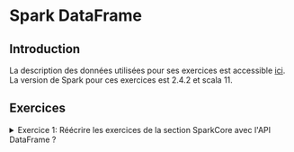 # Spark DataFrame

## Introduction
La description des données utilisées pour ses exercices est accessible [ici](https://github.com/Ahmed-Gater/spark-in-practice/blob/master/datasetdescription.md).
La version de Spark pour ces exercices est 2.4.2 et scala 11.  

## Exercices

<details><summary>Exercice 1: Réécrire les exercices de la section SparkCore avec l'API DataFrame ?</summary>
<p>

<details><summary>Solution de l'exercice 2: Charger le fichier des ventes (sales.csv) dans un DataFrame

```
DataSet<Row> salesAsDF = ...
```

</summary>  
<p>
  
#### Un fichier peut être chargé en laissant l'API inférrer le schéma ou définir son propre schéma avec DataTypes !!!
```
// Version 1: Charger sans schéma
Dataset<Row> salesAsDFWithoutSchemaInferring = sparkSession
                .read()
                .format("csv")
                .option("sep", ";")
                .option("header", "false")
                .load(filePath);

// Version 2: Charger le fichier en définissant un schéma
ArrayList<StructField> fields = new ArrayList<>(
                Arrays.asList(
                        DataTypes.createStructField("PRODUCT_ID", DataTypes.LongType, true),
                        DataTypes.createStructField("TIME_ID", DataTypes.IntegerType, true),
                        DataTypes.createStructField("CUSTOMER_ID", DataTypes.LongType, true),
                        DataTypes.createStructField("PROMOTION_ID", DataTypes.LongType, true),
                        DataTypes.createStructField("STORE_ID", DataTypes.IntegerType, true),
                        DataTypes.createStructField("STORE_SALES", DataTypes.DoubleType, true),
                        DataTypes.createStructField("STORE_COST", DataTypes.DoubleType, true),
                        DataTypes.createStructField("UNIT_SALES", DataTypes.DoubleType, true)
                ));
StructType schema = DataTypes.createStructType(fields);
Dataset<Row> salesAsDFWithSchemaDefined = sparkSession
                .read()
                .format("csv")
                .option("sep", ";")
                .option("header", "false")
                .schema(schema)
                .load(filePath);
```

avec les schémas correspondant:

```
// Printing schema of dataframe loaded by inferring schema
salesAsDFWithoutSchemaInferring.printSchema() ;
root
 |-- _c0: string (nullable = true)
 |-- _c1: string (nullable = true)
 |-- _c2: string (nullable = true)
 |-- _c3: string (nullable = true)
 |-- _c4: string (nullable = true)
 |-- _c5: string (nullable = true)
 |-- _c6: string (nullable = true)
 |-- _c7: string (nullable = true)


// Printing schema of dataframe loaded by defining schema
salesAsDFWithSchemaDefined.printSchema() ;
root
 |-- PRODUCT_ID: long (nullable = true)
 |-- TIME_ID: integer (nullable = true)
 |-- CUSTOMER_ID: long (nullable = true)
 |-- PROMOTION_ID: long (nullable = true)
 |-- STORE_ID: integer (nullable = true)
 |-- STORE_SALES: double (nullable = true)
 |-- STORE_COST: double (nullable = true)
 |-- UNIT_SALES: double (nullable = true)
```
</p>
</details>

<details><summary>Solution de l'exercice 3: charger le fichier des ventes (sales.csv) dans une Dataset<Sale>

```
Dataset<Sale> as  = ...
```
</summary>  

#### On peut transformer un Dataset\<Row> à un Dataset\<Sale> en utilisant un encoder ou un aprés mapping du dataframe (si on veut dériver des objets avant d'appliquer l'encoder) !!!

```
// Version 1: transformer avec un encoder
ArrayList<StructField> fields = new ArrayList<>(
                Arrays.asList(
                        DataTypes.createStructField("productId", DataTypes.LongType, true),
                        DataTypes.createStructField("timeId", DataTypes.IntegerType, true),
                        DataTypes.createStructField("customerId", DataTypes.LongType, true),
                        DataTypes.createStructField("promotionId", DataTypes.LongType, true),
                        DataTypes.createStructField("storeId", DataTypes.IntegerType, true),
                        DataTypes.createStructField("storeSales", DataTypes.DoubleType, true),
                        DataTypes.createStructField("storeCost", DataTypes.DoubleType, true),
                        DataTypes.createStructField("unitSales", DataTypes.DoubleType, true)
                ));
StructType schema = DataTypes.createStructType(fields);
Dataset<Row> salesAsDF = sparkSession
                .read()
                .format("csv")
                .option("sep", ";")
                .option("header", "false")
                .schema(schema)
                .load(filePath);
Encoder<Sale> saleEncoder = Encoders.bean(Sale.class);
Dataset<Sale> as = salesAsDF.as(saleEncoder);
as.printSchema();

// Version 2: transformer avec une Map
ArrayList<StructField> fields = new ArrayList<>(
                Arrays.asList(
                        DataTypes.createStructField("productId", DataTypes.LongType, true),
                        DataTypes.createStructField("timeId", DataTypes.IntegerType, true),
                        DataTypes.createStructField("customerId", DataTypes.LongType, true),
                        DataTypes.createStructField("promotionId", DataTypes.LongType, true),
                        DataTypes.createStructField("storeId", DataTypes.IntegerType, true),
                        DataTypes.createStructField("storeSales", DataTypes.DoubleType, true),
                        DataTypes.createStructField("storeCost", DataTypes.DoubleType, true),
                        DataTypes.createStructField("unitSales", DataTypes.DoubleType, true)
                ));
StructType schema = DataTypes.createStructType(fields);
Dataset<Row> salesAsDF = sparkSession
                .read()
                .format("csv")
                .option("sep", ";")
                .option("header", "false")
                .schema(schema)
                .load(filePath);

Dataset<Sale> salesAsDataSet = salesAsDF.map((MapFunction<Row, Sale>) row -> Sale
                .builder()
                .productId((Integer) row.get(0))
                .timeId((Integer) row.get(1))
                .customerId((Long) row.get(2))
                .promotionId((Integer) row.get(3))
                .storeId((Integer) row.get(4))
                .storeSales((Double) row.get(5))
                .storeCost((Double) row.get(6))
                .unitSales((Double) row.get(7))
                .build(), 
                Encoders.bean(Sale.class));
salesAsDataSet.printSchema();
```
Et les schémas du DataSet est:

```
// Schema avec la version 1
root
 |-- productId: long (nullable = true)
 |-- timeId: integer (nullable = true)
 |-- customerId: long (nullable = true)
 |-- promotionId: long (nullable = true)
 |-- storeId: integer (nullable = true)
 |-- storeSales: double (nullable = true)
 |-- storeCost: double (nullable = true)
 |-- unitSales: double (nullable = true)

// Schema avec la version 2
root
 |-- customerId: long (nullable = true)
 |-- productId: integer (nullable = true)
 |-- promotionId: integer (nullable = true)
 |-- storeCost: double (nullable = true)
 |-- storeId: integer (nullable = true)
 |-- storeSales: double (nullable = true)
 |-- timeId: integer (nullable = true)
 |-- unitSales: double (nullable = true)


```
</details>

<details><summary>Solution de l'exercice 4 avec DataFrame: Calculer le chiffre d'affaire par magasin

```
Le résultat peut correspondre à: 
+-------+------------------+
|storeId|        sum(rowCA)|
+-------+------------------+
|     12| 265012.0099999998|
|     22|18206.400000000005|
|      1|164537.21000000037|
|     13| 537768.1800000002|
|      6| 310913.3200000007|
...
```
</summary>  

#### On peut le faire avec la méthode groupBy et sum ou bien avec la fonction agg !!!

* Solution avec groupBy et sum

```
ArrayList<StructField> fields = new ArrayList<>(
                Arrays.asList(
                        DataTypes.createStructField("productId", DataTypes.LongType, true),
                        DataTypes.createStructField("timeId", DataTypes.IntegerType, true),
                        DataTypes.createStructField("customerId", DataTypes.LongType, true),
                        DataTypes.createStructField("promotionId", DataTypes.LongType, true),
                        DataTypes.createStructField("storeId", DataTypes.IntegerType, true),
                        DataTypes.createStructField("storeSales", DataTypes.DoubleType, true),
                        DataTypes.createStructField("storeCost", DataTypes.DoubleType, true),
                        DataTypes.createStructField("unitSales", DataTypes.DoubleType, true)
                ));
StructType schema = DataTypes.createStructType(fields);
Dataset<Row> salesAsDF = sparkSession
                .read()
                .format("csv")
                .option("sep", ";")
                .option("header", "false")
                .schema(schema)
                .load(filePath);
Dataset<Row> caByStore = salesAsDF.select(col("storeId"), col("storeSales").multiply(col("unitSales")).as("rowCA"))
                .groupBy(col("storeId"))
                .sum("rowCA").as("ca");
caByStore.show();
```

* Solution avec groupBy et agg (plusieurs fonctions d'aggrégation sont implémentées)
```
Dataset<Row> caByStore = salesAsDF.select(col("storeId"), col("storeSales").multiply(col("unitSales")).as("rowCA"))
                .groupBy(col("storeId"))
                .agg(sum(col("rowCA")));
```

Le résultat ressemble à:
```
+-------+------------------+
|storeId|        sum(rowCA)|
+-------+------------------+
|     12| 265012.0099999998|
|     22|18206.400000000005|
|      1|164537.21000000037|
|     13| 537768.1800000002|
|      6| 310913.3200000007|
```

</details>

<details><summary>Solution de l'exercice 5 avec DataFrame: Calculer le nombre d'unités vendues par magasin

```
Map<Integer, Long> numberUnitsByStore = ...
avec un résultat correspondant à: 
Magasin : 5 a un vendu : 1298 unités
Magasin : 10 a un vendu : 7898 unités
Magasin : 24 a un vendu : 15732 unités
Magasin : 14 a un vendu : 2593 unités
...
```
</summary>  

#### Utiliser la fonction agg présentée dans l'exercice 4 
```
ArrayList<StructField> fields = new ArrayList<>(
                Arrays.asList(
                        DataTypes.createStructField("productId", DataTypes.LongType, true),
                        DataTypes.createStructField("timeId", DataTypes.IntegerType, true),
                        DataTypes.createStructField("customerId", DataTypes.LongType, true),
                        DataTypes.createStructField("promotionId", DataTypes.LongType, true),
                        DataTypes.createStructField("storeId", DataTypes.IntegerType, true),
                        DataTypes.createStructField("storeSales", DataTypes.DoubleType, true),
                        DataTypes.createStructField("storeCost", DataTypes.DoubleType, true),
                        DataTypes.createStructField("unitSales", DataTypes.DoubleType, true)
                ));
StructType schema = DataTypes.createStructType(fields);
Dataset<Row> salesAsDF = sparkSession
                .read()
                .format("csv")
                .option("sep", ";")
                .option("header", "false")
                .schema(schema)
                .load(filePath);
Dataset<Row> agg = salesAsDF.select(col("storeId"), col("unitSales"))
                .groupBy(col("storeId"))
                .agg(count("unitSales"));
List<Row> rows = agg.collectAsList();
Map<Integer, Long>  storeUnitSales = new HashedMap() ;
rows.stream().forEach(s -> storeUnitSales.put(s.getInt(0),s.getLong(1)));
```

</details>

<details><summary>Solution de l'exercice 6 avec DataFrame: Calculer le chiffre d'affaire par région.  

```
JavaPairRDD<Integer, Double> caByRegion = ...
avec un résultat correspondant à: 
Region : 23 avec un CA : 537768.1800000002
Region : 89 avec un CA : 151039.54000000007
Region : 26 avec un CA : 265264.4699999993
Region : 47 avec un CA : 310913.3200000007
Region : 2 avec un CA : 76719.89
...
```
</summary>

#### Le moteur sql trouvera lui-même quel schéma de jointure le mieux adapté aux datasets ou le forcer à broadcaster le store.csv dataset !!!

```
// Lecture du fichier store à broadcaster (fichier très petit)
Dataset<Row> storesAsDF = sparkSession
                .read()
                .format("csv")
                .option("sep", ";")
                .option("header", "false")
                .schema(Store.SCHEMA)
                .load(storeFilePath)
                .select(col("id"),col("regionId")) ;
// Charger le fichier sales.csv
Dataset<Row> salesAsDF = sparkSession
                .read()
                .format("csv")
                .option("sep", ";")
                .option("header", "false")
                .schema(Sale.SCHEMA)
                .load(salesFilePath);
// Sans broadcast
Dataset<Row> caByRegion = salesAsDF.join(storesAsDF, salesAsDF.col("storeId").equalTo(storesAsDF.col("id")))
                .groupBy(col("storeId"))
                .agg(sum(col("storeSales").multiply(col("unitSales"))).as("regionCA"));

// En forçant le broadcast
Dataset<Row> caByRegionWithBroadcast = salesAsDF.join(broadcast(storesAsDF), salesAsDF.col("storeId").equalTo(storesAsDF.col("id")))
                .groupBy(col("storeId"))
                .agg(sum(col("storeSales").multiply(col("unitSales"))).as("regionCA"));
```

</details>

<details><summary>Solution de l'exercice 7 avec DataFrame: Comparer les ventes (en termes de CA) entre les premiers trimestres (Q1) de 1997 et 1998    

```
JavaPairRDD<Integer, Double>  yearCAQuarter= ...

CA Q1 de l'année 1997 : 460615.02999999735
CA Q1 de l'année 1998 : 965701.8800000021
...
```

</summary>

```
// Lecture du fichier store à broadcaster (fichier très petit)
Dataset<Row> times = sparkSession
                .read()
                .format("csv")
                .option("sep", ";")
                .option("header", "false")
                .schema(TimeByDay.SCHEMA)
                .load(timeByDayFilePath)
                .where(col("quarter").equalTo(quarter))
                .select(col("timeId"),col("theYear")) ;


// Charger le fichier sales.csv
Dataset<Row> salesAsDF = sparkSession
                .read()
                .format("csv")
                .option("sep", ";")
                .option("header", "false")
                .schema(Sale.SCHEMA)
                .load(salesFilePath);

Dataset<Row> caByQuarter = salesAsDF.join(broadcast(times), salesAsDF.col("timeId").equalTo(times.col("timeId")), "right_outer");
caByQuarter.show();

```

</details>

<details><summary>Solution de l'exercice 8 avec DataFrame:       

```
Création du client ES: ESClient es = new ESClient("localhost",9200)  
Envoi de documents vers ES: es.index("sales",map);
...
```

</summary>
La fonction util.rowToMap transforme une Row à une Map indexable sur Elasticsearch
```
// Charger le fichier sales.csv
Dataset<Row> salesAsDF = sparkSession
                .read()
                .format("csv")
                .option("sep", ";")
                .option("header", "false")
                .schema(Sale.SCHEMA)
                .load(salesFilePath);

salesAsDF.foreachPartition(new ForeachPartitionFunction<Row>() {
            ESClient es = new ESClient("localhost",9200) ;
            @Override
            public void call(Iterator<Row> iterator) throws Exception {
                iterator.forEachRemaining(sale -> {
                    es.index("sales",Util.rowToMap(sale));
                });
            }
        });
```
</details>

<details><summary>Exercice 9 avec DataFrame: calculer le chiffre d'affaires généré par niveau d'instruction (colonne education du fichier customer.csv.
  Petite contrainte, le fichier customer.csv ne peut pas être broadcasté en l'état.
  Le résultat attendu est:
  
  ```
  Education level : Graduate Degree a un chiffre d'affaires : 284358.7000000002
  Education level : High School Degree a un chiffre d'affaires : 1614680.6999999923
  Education level : Partial College a un chiffre d'affaires : 506574.38000000064
  Education level : Bachelors Degree a un chiffre d'affaires : 1394302.7699999944
  Education level : Partial High School a un chiffre d'affaires : 1650653.7099999934
  ```
  
  </summary>
  L'idée de cette question est quand on fait une jointure, on réduit au maximum les données sur lesquelles on ne garde que les donnée nécessaires à la jointure pour réduire le coût du shuffling. 
  
  ```
  JavaPairRDD<Long, String> customerEducationLevel = JavaSparkContext.fromSparkContext(sparkSession.sparkContext())
                .textFile(customerFilePath)
                .mapToPair((PairFunction<String, Long, String>) s -> {
                    Customer parse = Customer.parse(s);
                    return new Tuple2<>(parse.getCustomerId(), parse.getEducation());
                });

        JavaPairRDD<Long, Double> customerSales = JavaSparkContext.fromSparkContext(sparkSession.sparkContext())
                .textFile(salesFilePath)
                .mapToPair((PairFunction<String, Long, Double>) s -> {
                            Sale parse = Sale.parse(s);
                            return new Tuple2<>(parse.getCustomerId(), parse.getUnitSales() * parse.getStoreSales());
                        }
                );
        JavaPairRDD<String, Double> educationExpenses =
                customerSales.join(customerEducationLevel)
                        .values()
                        .mapToPair((PairFunction<Tuple2<Double, String>, String, Double>) t ->
                                    new Tuple2<>(t._2(), t._1()))
                        .reduceByKey((Function2<Double, Double, Double>) (o, o2) -> o + o2);
        educationExpenses.collectAsMap().forEach((k,v) -> System.out.println("Education level : " + k + " a un chiffre d'affaires : " + v));
  ```
     
  </details>


<details><summary>Exercice 10 avec DataFrame: similaire à l'exercice 8 mais en stockant les résultats sous format CSV sur HDFS.
  </summary>
  
  L'idée est de transformer le résultat de l'enrichissement à une JavaRDD<String> où chaque entrée représente l'objet enrichi sours format CSV. 
  
  ```
  JavaSparkContext.fromSparkContext(sparkSession.sparkContext())
                .textFile(salesFilePath)
                .map((Function<String, Sale>) s -> Sale.parse(s))
                .map(s -> s.toCSVFormat(";"))
                .saveAsTextFile("data/salesenriched.csv");
  ```
  
  </details>
